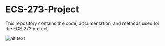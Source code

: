 # ECS-273-Project
This repository contains the code, documentation, and methods used for the ECS 273 project.

![alt text](https://user-images.githubusercontent.com/91343348/226169380-4300704b-d49f-41fb-a364-e3580f682f56.png)
